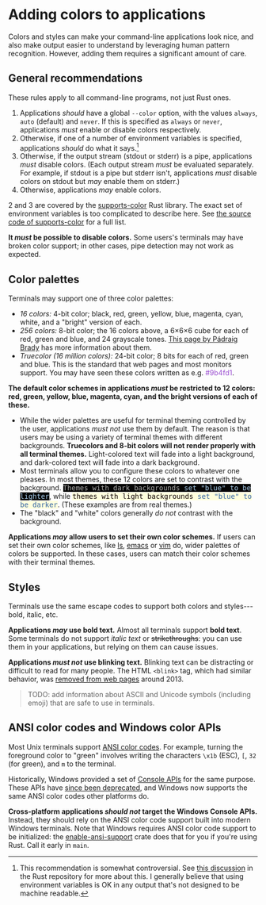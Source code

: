 # Adding colors to applications

Colors and styles can make your command-line applications look nice, and also make output easier to understand by leveraging human pattern recognition. However, adding them requires a significant amount of care.

## General recommendations

These rules apply to all command-line programs, not just Rust ones.

1. Applications *should* have a global `--color` option, with the values `always`, `auto` (default) and `never`. If this is specified as `always` or `never`, applications *must* enable or disable colors respectively.
2. Otherwise, if one of a number of environment variables is specified, applications *should* do what it says.[^color]
3. Otherwise, if the output stream (stdout or stderr) is a pipe, applications *must* disable colors. (Each output stream *must* be evaluated separately. For example, if stdout is a pipe but stderr isn't, applications *must* disable colors on stdout but *may* enable them on stderr.)
4. Otherwise, applications *may* enable colors.

2 and 3 are covered by the [supports-color](https://docs.rs/supports-color/latest/supports_color/) Rust library. The exact set of environment variables is too complicated to describe here. See [the source code of supports-color](https://docs.rs/supports-color/latest/src/supports_color/lib.rs.html) for a full list.

**It *must* be possible to disable colors.** Some users's terminals may have broken color support; in other cases, pipe detection may not work as expected.

[^color]: This recommendation is somewhat controversial. See [this discussion](https://github.com/rust-lang/rust/pull/27867) in the Rust repository for more about this. I generally believe that using environment variables is OK in any output that's not designed to be machine readable.

## Color palettes

Terminals may support one of three color palettes:

* *16 colors:* 4-bit color; black, red, green, yellow, blue, magenta, cyan, white, and a "bright" version of each.
* *256 colors:* 8-bit color; the 16 colors above, a 6×6×6 cube for each of red, green and blue, and 24 grayscale tones. [This page by Pádraig Brady](http://www.pixelbeat.org/docs/terminal_colours/#256) has more information about them.
* *Truecolor (16 million colors):* 24-bit color; 8 bits for each of red, green and blue. This is the standard that web pages and most monitors support. You may have seen these colors written as e.g. <span style="color:#9b4fd1">#9b4fd1</span>.

**The default color schemes in applications *must* be restricted to 12 colors: red, green, yellow, blue, magenta, cyan, and the bright versions of each of these.**

* While the wider palettes are useful for terminal theming controlled by the user, applications *must not* use them by default. The reason is that users may be using a variety of terminal themes with different backgrounds. **Truecolors and 8-bit colors will not render properly with all terminal themes.** Light-colored text will fade into a light background, and dark-colored text will fade into a dark background.
* Most terminals allow you to configure these colors to whatever one pleases. In most themes, these 12 colors are set to contrast with the background.
<tt><span style="color: #acacab; background-color:#050505">Themes with dark backgrounds <span style="color: #a9cdeb">set "blue" to be lighter</span></span></tt>,
while <tt><span style="color: #0e0101; background-color:#ffffdd">themes with light backgrounds <span style="color: #3465a4">set "blue" to be darker</span></span></tt>. (These examples are from real themes.)
* The "black" and "white" colors generally *do not* contrast with the background.

**Applications *may* allow users to set their own color schemes.** If users can set their own color schemes, like [ls](https://man7.org/linux/man-pages/man5/dir_colors.5.html), [emacs](https://www.gnu.org/software/emacs/manual/html_node/emacs/Colors.html) or [vim](https://vimhelp.org/usr_06.txt.html) do, wider palettes of colors be supported. In these cases, users can match their color schemes with their terminal themes.

## Styles

Terminals use the same escape codes to support both colors and styles---bold, italic, etc.

**Applications *may* use bold text.** Almost all terminals support **bold text**. Some terminals do not support *italic text* or ~~strikethroughs~~: you can use them in your applications, but relying on them can cause issues.

**Applications *must not* use blinking text.** Blinking text can be distracting or difficult to read for many people. The HTML `<blink>` tag, which had similar behavior, was [removed from web pages](https://www.fastcompany.com/3015408/saying-goodbye-to-the-html-tag) around 2013.

> TODO: add information about ASCII and Unicode symbols (including emoji) that are safe to use in terminals.

## ANSI color codes and Windows color APIs

Most Unix terminals support [ANSI color codes](https://en.wikipedia.org/wiki/ANSI_escape_code#Colors). For example, turning the foreground color to "green" involves writing the characters `\x1b` (ESC), `[`, `32` (for green), and `m` to the terminal.

Historically, Windows provided a set of [Console APIs](https://docs.microsoft.com/en-us/windows/console/console-screen-buffers#character-attributes) for the same purpose. These APIs have [since been deprecated](https://docs.microsoft.com/en-us/windows/console/classic-vs-vt), and Windows now supports the same ANSI color codes other platforms do.

**Cross-platform applications *should not* target the Windows Console APIs.** Instead, they should rely on the ANSI color code support built into modern Windows terminals. Note that Windows requires ANSI color code support to be initialized: the [enable-ansi-support](https://github.com/sunshowers/enable-ansi-support) crate does that for you if you're using Rust. Call it early in `main`.
